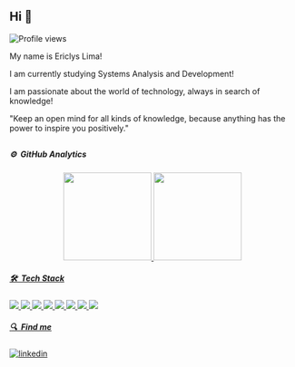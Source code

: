 ## Hi 👋
<p align="left"> <img src="https://komarev.com/ghpvc/?username=EriclysLima&color=blue" alt="Profile views" /> </p>
My name is Ericlys Lima!

I am currently studying Systems Analysis and Development!

I am passionate about the world of technology, always in search of knowledge!

"Keep an open mind for all kinds of knowledge, because anything has the power to inspire you positively."
##

<h5>⚙️ &nbsp;GitHub Analytics</h5>
<div align="center">
  <a href="https://github.com/EriclysLima">
  <img height="155em" src="https://github-readme-stats.vercel.app/api?username=EriclysLima&show_icons=true&theme=github_dark&include_all_commits=true&count_private=true"/>
  <img height="155em" src="https://github-readme-stats.vercel.app/api/top-langs/?username=EriclysLima&layout=compact&langs_count=7&theme=github_dark"/>
</div>
<div>
        <h5>🛠 &nbsp;Tech Stack</h5>
        <img src="https://img.shields.io/badge/-HTML-05122A?style=flat&logo=HTML5">
        <img src="https://img.shields.io/badge/-CSS-05122A?style=flat&logo=CSS3&logoColor=1572B6">
        <img src="https://img.shields.io/badge/-JavaScript-05122A?style=flat&logo=javascript">
        <img src="https://img.shields.io/badge/-Node.js-05122A?style=flat&logo=node.js">
        <img src="https://img.shields.io/badge/-Node.js-05122A?style=flat&logo=bootstrap">
        <img src="https://img.shields.io/badge/-Visual%20Studio%20Code-05122A?style=flat&logo=visual-studio-code&logoColor=007ACC">
        <img src="https://img.shields.io/badge/-Git-05122A?style=flat&logo=git">
        <img src="https://img.shields.io/badge/-GitHub-05122A?style=flat&logo=github">
</div>
<h5>🔍 &nbsp;Find me</h5>
<a href="https://www.linkedin.com/in/Ericlys-Lima/" target="_blank">
  <img align="center" src="https://img.shields.io/badge/Ericlys Lima-05122A?style=flat&logo=linkedin" alt="linkedin"/>
</a>
